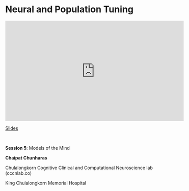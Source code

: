 # Neural and Population Tuning

<iframe width="560" height="315" src="https://www.youtube.com/embed/_GJxa4a81OM" title="YouTube video player" frameborder="0" allow="accelerometer; autoplay; clipboard-write; encrypted-media; gyroscope; picture-in-picture; web-share" allowfullscreen></iframe>

[Slides](https://drive.google.com/file/d/1ziFT0Rd2PsLyiSVNiKCUuKu39ZYSUflu/view?usp=drive_link)

<br>

**Session 5**: Models of the Mind

**Chaipat Chunharas**

Chulalongkorn Cognitive Clinical and Computational Neuroscience lab (cccnlab.co)

King Chulalongkorn Memorial Hospital

